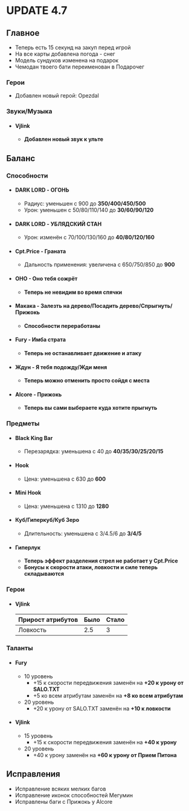 # UPDATE 4.7

## Главное

* Теперь есть 15 секунд на закуп перед игрой
* На все карты добавлена погода - снег
* Модель сундуков изменена на подарок
* Чемодан твоего бати переименован в Подарочег

### Герои

* Добавлен новый герой: Opezdal

### Звуки/Музыка
  
* #### Vjlink
  * **Добавлен новый звук к ульте**

## Баланс

### Способности

* #### DARK LORD - ОГОНЬ
  * Радиус: уменьшен с 900 до **350/400/450/500**
  * Урон: уменьшен с 50/80/110/140 до **30/60/90/120**

* #### DARK LORD - УБЛЯДСКИЙ СТАН
  * Урон: изменён с 70/100/130/160 до **40/80/120/160**

* #### Cpt.Price - Граната
  * Дальность применения: увеличена с 650/750/850 до **900**

* #### ОНО - Оно тебя сожрёт
  * **Теперь не невидим во время спячки**

* #### Макака - Залезть на дерево/Посадить дерево/Спрыгнуть/Прижокь
  * **Способности переработаны**

* #### Fury - Имба страта
  * **Теперь не останавливает движение и атаку**

* #### Ждун - Я тебя подожду/Жди меня
  * **Теперь можно отменить просто сойдя с места**

* #### Alcore - Прижокь
  * **Теперь вы сами выбераете куда хотите прыгнуть**

### Предметы

* #### Black King Bar
  * Перезарядка: уменьшена с 40 до **40/35/30/25/20/15**

* #### Hook
  * Цена: уменьшена с 630 до **600**

* #### Mini Hook
  * Цена: уменьшена с 1310 до **1280**

* #### Куб/Гиперкуб/Куб Зеро
  * Длительность: уменьшена с 3/4.5/6 до **3/4/5**

* #### Гиперлук
  * **Теперь эффект разделения стрел не работает у Cpt.Price**
  * **Бонусы к скорости атаки, ловкости и силе теперь складываются**

### Герои

* #### Vjlink


  Прирост атрибутов | Было | Стало
  ------------ | ------------- | -------------
  Ловкость | 2.5 | 3

### Таланты

* #### Fury
  * 10 уровень
    * +15 к скорости передвижения заменён на **+20 к урону от SALO.TXT**
    * +5 ко всем атрибутам заменён на **+8 ко всем атрибутам**
  * 20 уровень
    * +20 к урону от SALO.TXT заменён на **+10 к ловкости**

* #### Vjlink
  * 15 уровень
    * +15 к скорости передвижения заменён на **+40 к урону**
  * 20 уровень
    * +40 к урону заменён на **+60 к урону от Прием Питона**

## Исправления

* Исправление всяких мелких багов
* Исправление иконок способностей Мегумин
* Исправлены баги с Прижокь у Alcore
